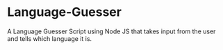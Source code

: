 # Language-Guesser
A Language Guesser Script using Node JS that takes input from the user and tells which language it is. 
